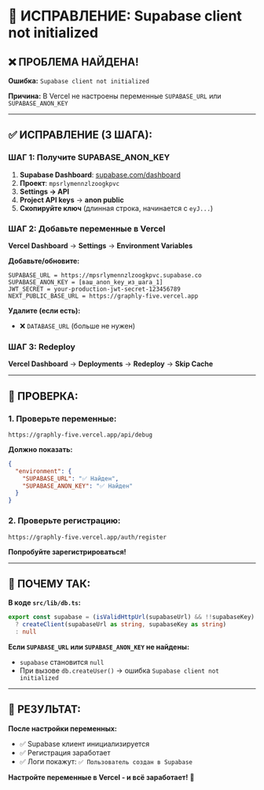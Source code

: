 # 🔧 ИСПРАВЛЕНИЕ: Supabase client not initialized

## ❌ **ПРОБЛЕМА НАЙДЕНА!**

**Ошибка:** `Supabase client not initialized`

**Причина:** В Vercel не настроены переменные `SUPABASE_URL` или `SUPABASE_ANON_KEY`

---

## ✅ **ИСПРАВЛЕНИЕ (3 ШАГА):**

### **ШАГ 1: Получите SUPABASE_ANON_KEY**

1. **Supabase Dashboard**: [supabase.com/dashboard](https://supabase.com/dashboard)
2. **Проект**: `mpsrlymennzlzoogkpvc`
3. **Settings → API**
4. **Project API keys** → **anon public**
5. **Скопируйте ключ** (длинная строка, начинается с `eyJ...`)

### **ШАГ 2: Добавьте переменные в Vercel**

**Vercel Dashboard** → **Settings** → **Environment Variables**

**Добавьте/обновите:**
```env
SUPABASE_URL = https://mpsrlymennzlzoogkpvc.supabase.co
SUPABASE_ANON_KEY = [ваш_anon_key_из_шага_1]
JWT_SECRET = your-production-jwt-secret-123456789
NEXT_PUBLIC_BASE_URL = https://graphly-five.vercel.app
```

**Удалите (если есть):**
- ❌ `DATABASE_URL` (больше не нужен)

### **ШАГ 3: Redeploy**

**Vercel Dashboard** → **Deployments** → **Redeploy** → **Skip Cache**

---

## 🧪 **ПРОВЕРКА:**

### **1. Проверьте переменные:**
`https://graphly-five.vercel.app/api/debug`

**Должно показать:**
```json
{
  "environment": {
    "SUPABASE_URL": "✅ Найден",
    "SUPABASE_ANON_KEY": "✅ Найден"
  }
}
```

### **2. Проверьте регистрацию:**
`https://graphly-five.vercel.app/auth/register`

**Попробуйте зарегистрироваться!**

---

## 🎯 **ПОЧЕМУ ТАК:**

**В коде `src/lib/db.ts`:**
```typescript
export const supabase = (isValidHttpUrl(supabaseUrl) && !!supabaseKey)
  ? createClient(supabaseUrl as string, supabaseKey as string)
  : null
```

**Если `SUPABASE_URL` или `SUPABASE_ANON_KEY` не найдены:**
- `supabase` становится `null`
- При вызове `db.createUser()` → ошибка `Supabase client not initialized`

---

## 🚀 **РЕЗУЛЬТАТ:**

**После настройки переменных:**
- ✅ Supabase клиент инициализируется
- ✅ Регистрация заработает
- ✅ Логи покажут: `✅ Пользователь создан в Supabase`

**Настройте переменные в Vercel - и всё заработает!** 🎉
